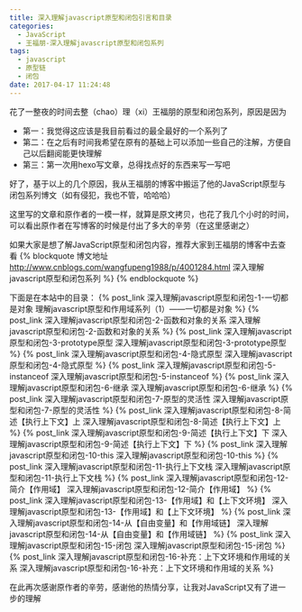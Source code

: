 ```yaml
---
title: 深入理解javascript原型和闭包引言和目录
categories:
  - JavaScript
  - 王福朋-深入理解javascript原型和闭包系列
tags:
  - javascript
  - 原型链
  - 闭包
date: 2017-04-17 11:24:48
---
```


花了一整夜的时间去整（chao）理（xi）王福朋的原型和闭包系列，原因是因为
* 第一：我觉得这应该是我目前看过的最全最好的一个系列了
* 第二：在之后有时间我希望在原有的基础上可以添加一些自己的注解，方便自己以后翻阅能更快理解
* 第三：第一次用hexo写文章，总得找点好的东西来写一写吧

好了，基于以上的几个原因，我从王福朋的博客中搬运了他的JavaScript原型与闭包系列博文（如有侵犯，我也不管，哈哈哈）

这里写的文章和原作者的一模一样，就算是原文拷贝，也花了我几个小时的时间，可以看出原作者在写博客的时候是付出了多大的辛劳（在这里感谢之）

如果大家是想了解JavaScript原型和闭包内容，推荐大家到王福朋的博客中去查看
{% blockquote 博文地址 http://www.cnblogs.com/wangfupeng1988/p/4001284.html 深入理解javascript原型和闭包系列 %}
{% endblockquote %}
<!-- more -->

下面是在本站中的目录：
{% post_link 深入理解javascript原型和闭包-1-一切都是对象 理解javascript原型和作用域系列（1）——一切都是对象 %}
{% post_link 深入理解javascript原型和闭包-2-函数和对象的关系 深入理解javascript原型和闭包-2-函数和对象的关系 %}
{% post_link 深入理解javascript原型和闭包-3-prototype原型 深入理解javascript原型和闭包-3-prototype原型 %}
{% post_link 深入理解javascript原型和闭包-4-隐式原型 深入理解javascript原型和闭包-4-隐式原型 %}
{% post_link 深入理解javascript原型和闭包-5-instanceof 深入理解javascript原型和闭包-5-instanceof %}
{% post_link 深入理解javascript原型和闭包-6-继承 深入理解javascript原型和闭包-6-继承 %}
{% post_link 深入理解javascript原型和闭包-7-原型的灵活性 深入理解javascript原型和闭包-7-原型的灵活性 %}
{% post_link 深入理解javascript原型和闭包-8-简述【执行上下文】上 深入理解javascript原型和闭包-8-简述【执行上下文】上 %}
{% post_link 深入理解javascript原型和闭包-9-简述【执行上下文】下 深入理解javascript原型和闭包-9-简述【执行上下文】下 %}
{% post_link 深入理解javascript原型和闭包-10-this 深入理解javascript原型和闭包-10-this %}
{% post_link 深入理解javascript原型和闭包-11-执行上下文栈 深入理解javascript原型和闭包-11-执行上下文栈 %}
{% post_link 深入理解javascript原型和闭包-12-简介【作用域】 深入理解javascript原型和闭包-12-简介【作用域】 %}
{% post_link 深入理解javascript原型和闭包-13-【作用域】和【上下文环境】 深入理解javascript原型和闭包-13-【作用域】和【上下文环境】 %}
{% post_link 深入理解javascript原型和闭包-14-从【自由变量】和【作用域链】 深入理解javascript原型和闭包-14-从【自由变量】和【作用域链】 %}
{% post_link 深入理解javascript原型和闭包-15-闭包 深入理解javascript原型和闭包-15-闭包 %}
{% post_link 深入理解javascript原型和闭包-16-补充：上下文环境和作用域的关系 深入理解javascript原型和闭包-16-补充：上下文环境和作用域的关系 %}

在此再次感谢原作者的辛劳，感谢他的热情分享，让我对JavaScript又有了进一步的理解
